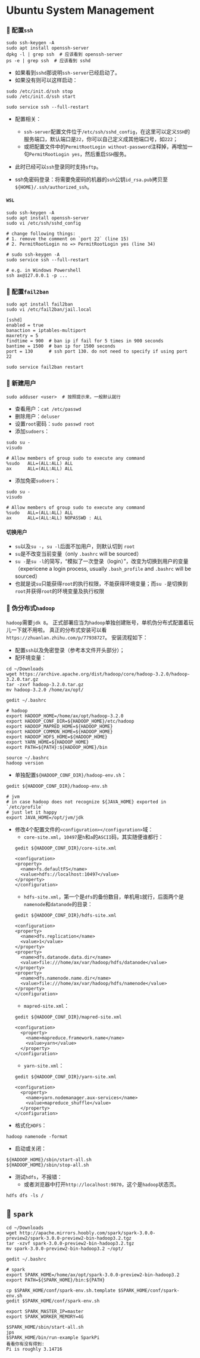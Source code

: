 # Ubuntu System Management

### 🌱 配置`ssh`

```
sudo ssh-keygen -A
sudo apt install openssh-server
dpkg -l | grep ssh  # 应该看到 openssh-server
ps -e | grep ssh  # 应该看到 sshd
```

- 如果看到`sshd`那说明`ssh-server`已经启动了。
- 如果没有则可以这样启动：

```
sudo /etc/init.d/ssh stop
sudo /etc/init.d/ssh start

sudo service ssh --full-restart
```

- 配置相关：
    - `ssh-server`配置文件位于`/etc/ssh/sshd_config`，在这里可以定义`SSH`的服务端口，默认端口是`22`，你可以自己定义成其他端口号，如`222`；
    - 或把配置文件中的`PermitRootLogin without-password`注释掉，再增加一句`PermitRootLogin yes`，然后重启`SSH`服务。

- 此时已经可以`ssh`登录同时支持`sftp`。

- ssh免密码登录：将需要免密码的机器的`ssh`公钥`id_rsa.pub`拷贝至`${HOME}/.ssh/authorized_ssh`。

#### `WSL`

```
sudo ssh-keygen -A
sudo apt install openssh-server
sudo vi /etc/ssh/sshd_config

# change following things:
# 1. remove the comment on `port 22` (line 15)
# 2. PermitRootLogin no => PermitRootLogin yes (line 34)

# sudo ssh-keygen -A
sudo service ssh --full-restart

# e.g. in Windows Powershell
ssh ax@127.0.0.1 -p ...
```

### 🌱 配置`fail2ban`

```
sudo apt install fail2ban
sudo vi /etc/fail2ban/jail.local 

[sshd]
enabled = true
banaction = iptables-multiport
maxretry = 5
findtime = 900  # ban ip if fail for 5 times in 900 seconds
bantime = 1500  # ban ip for 1500 seconds
port = 130      # ssh port 130. do not need to specify if using port 22

sudo service fail2ban restart
```

### 🌱 新建用户

```
sudo adduser <user>  # 按照提示来，一般默认就行
```

- 查看用户：`cat /etc/passwd`
- 删除用户：`deluser`
- 设置`root`密码：`sudo passwd root`
- 添加`sudoers`：

```
sudo su - 
visudo

# Allow members of group sudo to execute any command
%sudo   ALL=(ALL:ALL) ALL
ax      ALL=(ALL:ALL) ALL
```

- 添加免密`sudoers`：

```
sudo su - 
visudo

# Allow members of group sudo to execute any command
%sudo   ALL=(ALL:ALL) ALL
ax      ALL=(ALL:ALL) NOPASSWD : ALL
```

#### 切换用户

- `su`以及`su -`，`su -l`后面不加用户，则默认切到 `root`
- `su`是不改变当前变量（only `.bashrc` will be sourced）
- `su -`是`su -l`的简写，“模拟了一次登录（login）”，改变为切换到用户的变量（expericene a login process, usually `.bash_profile` and `.bashrc` will be sourced）
- 也就是说`su`只能获得`root`的执行权限，不能获得环境变量；而`su -`是切换到`root`并获得`root`的环境变量及执行权限

### 🌱 伪分布式`hadoop`

`hadoop`需要`jdk 8`。
正式部署应当为`hadoop`单独创建账号，单机伪分布式配置着玩儿一下就不用啦。
真正的分布式安装可以看`https://zhuanlan.zhihu.com/p/77938727`。
安装流程如下：

- 配置`ssh`以及免密登录（参考本文件开头部分）；
- 配环境变量：
```
cd ~/Downloads
wget https://archive.apache.org/dist/hadoop/core/hadoop-3.2.0/hadoop-3.2.0.tar.gz
tar -zxvf hadoop-3.2.0.tar.gz
mv hadoop-3.2.0 /home/ax/opt/

gedit ~/.bashrc

# hadoop
export HADOOP_HOME=/home/ax/opt/hadoop-3.2.0
export HADOOP_CONF_DIR=${HADOOP_HOME}/etc/hadoop
export HADOOP_MAPRED_HOME=${HADOOP_HOME}
export HADOOP_COMMON_HOME=${HADOOP_HOME}
export HADOOP_HDFS_HOME=${HADOOP_HOME}
export YARN_HOME=${HADOOP_HOME}
export PATH=${PATH}:${HADOOP_HOME}/bin

source ~/.bashrc
hadoop version
```
- 单独配置`${HADOOP_CONF_DIR}/hadoop-env.sh`：
```
gedit ${HADOOP_CONF_DIR}/hadoop-env.sh

# jvm
# in case hadoop does not recognize ${JAVA_HOME} exported in `/etc/profile`
# just let it happy
export JAVA_HOME=/opt/jvm/jdk
```
- 修改4个配置文件的`<configuration></configuration>`域：
    - `core-site.xml`，`10497`是`h`和`a`的`ASCII`码，其实随便谁都行：
    ```
    gedit ${HADOOP_CONF_DIR}/core-site.xml
    
    <configuration>
    <property>
      <name>fs.defaultFS</name>
      <value>hdfs://localhost:10497</value>
    </property>
    </configuration>
    ```
    - `hdfs-site.xml`，第一个是`dfs`的备份数目，单机用`1`就行，后面两个是`namenode`和`datanode`的目录：
    ```
    gedit ${HADOOP_CONF_DIR}/hdfs-site.xml
    
    <configuration>
    <property>
      <name>dfs.replication</name>
      <value>1</value>
    </property>
    <property>
      <name>dfs.datanode.data.dir</name>
      <value>file:///home/ax/var/hadoop/hdfs/datanode</value>
    </property>
    <property>
      <name>dfs.namenode.name.dir</name>
      <value>file:///home/ax/var/hadoop/hdfs/namenode</value>
    </property>
    </configuration>
    ```
    - `mapred-site.xml`：
    ```
    gedit ${HADOOP_CONF_DIR}/mapred-site.xml
    
    <configuration>
      <property>
        <name>mapreduce.framework.name</name>
        <value>yarn</value>
      </property>
    </configuration>
    ```
    - `yarn-site.xml`：
    ```
    gedit ${HADOOP_CONF_DIR}/yarn-site.xml
    
    <configuration>
      <property>
        <name>yarn.nodemanager.aux-services</name>
        <value>mapreduce_shuffle</value>
      </property>
    </configuration>
    ```
- 格式化`HDFS`：
```
hadoop namenode -format
```
- 启动或关闭：
```
${HADOOP_HOME}/sbin/start-all.sh
${HADOOP_HOME}/sbin/stop-all.sh
```
- 测试`hdfs`，不报错：
    - 或者浏览器中打开`http://localhost:9870`，这个是`hadoop`状态页。
```
hdfs dfs -ls /
```
    
## 🌱 `spark`

```
cd ~/Downloads
wget http://apache.mirrors.hoobly.com/spark/spark-3.0.0-preview2/spark-3.0.0-preview2-bin-hadoop3.2.tgz
tar -xzvf spark-3.0.0-preview2-bin-hadoop3.2.tgz  
mv spark-3.0.0-preview2-bin-hadoop3.2 ~/opt/

gedit ~/.bashrc

# spark
export SPARK_HOME=/home/ax/opt/spark-3.0.0-preview2-bin-hadoop3.2
export PATH=${SPARK_HOME}/bin:${PATH}
```

```
cp $SPARK_HOME/conf/spark-env.sh.template $SPARK_HOME/conf/spark-env.sh
gedit $SPARK_HOME/conf/spark-env.sh

export SPARK_MASTER_IP=master
export SPARK_WORKER_MEMORY=4G
```

```
$SPARK_HOME/sbin/start-all.sh
jps
$SPARK_HOME/bin/run-example SparkPi
看看你有没有得到:
Pi is roughly 3.14716
```
